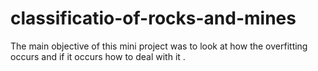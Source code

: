 # classificatio-of-rocks-and-mines
The main objective of this mini project was to look at how the overfitting occurs and if it occurs how to deal with it .

